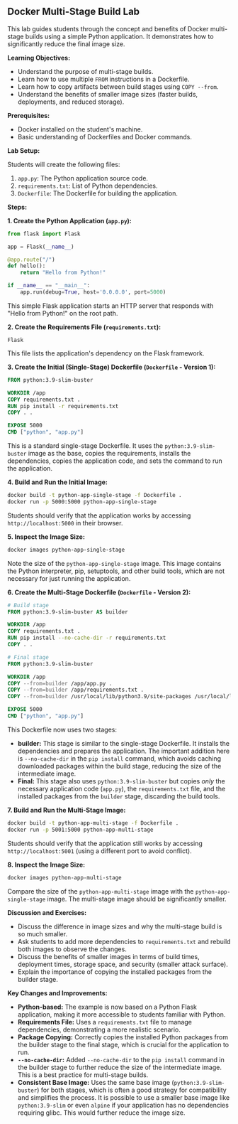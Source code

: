 ## Docker Multi-Stage Build Lab 

This lab guides students through the concept and benefits of Docker multi-stage builds using a simple Python application. It demonstrates how to significantly reduce the final image size.

**Learning Objectives:**

*   Understand the purpose of multi-stage builds.
*   Learn how to use multiple `FROM` instructions in a Dockerfile.
*   Learn how to copy artifacts between build stages using `COPY --from`.
*   Understand the benefits of smaller image sizes (faster builds, deployments, and reduced storage).

**Prerequisites:**

*   Docker installed on the student's machine.
*   Basic understanding of Dockerfiles and Docker commands.

**Lab Setup:**

Students will create the following files:

1.  `app.py`: The Python application source code.
2.  `requirements.txt`: List of Python dependencies.
3.  `Dockerfile`: The Dockerfile for building the application.

**Steps:**

**1. Create the Python Application (`app.py`):**

```python
from flask import Flask

app = Flask(__name__)

@app.route("/")
def hello():
    return "Hello from Python!"

if __name__ == "__main__":
    app.run(debug=True, host='0.0.0.0', port=5000)
```

This simple Flask application starts an HTTP server that responds with "Hello from Python!" on the root path.

**2. Create the Requirements File (`requirements.txt`):**

```
Flask
```

This file lists the application's dependency on the Flask framework.

**3. Create the Initial (Single-Stage) Dockerfile (`Dockerfile` - Version 1):**

```dockerfile
FROM python:3.9-slim-buster

WORKDIR /app
COPY requirements.txt .
RUN pip install -r requirements.txt
COPY . .

EXPOSE 5000
CMD ["python", "app.py"]
```

This is a standard single-stage Dockerfile. It uses the `python:3.9-slim-buster` image as the base, copies the requirements, installs the dependencies, copies the application code, and sets the command to run the application.

**4. Build and Run the Initial Image:**

```bash
docker build -t python-app-single-stage -f Dockerfile .
docker run -p 5000:5000 python-app-single-stage
```

Students should verify that the application works by accessing `http://localhost:5000` in their browser.

**5. Inspect the Image Size:**

```bash
docker images python-app-single-stage
```

Note the size of the `python-app-single-stage` image. This image contains the Python interpreter, pip, setuptools, and other build tools, which are not necessary for just running the application.

**6. Create the Multi-Stage Dockerfile (`Dockerfile` - Version 2):**

```dockerfile
# Build stage
FROM python:3.9-slim-buster AS builder

WORKDIR /app
COPY requirements.txt .
RUN pip install --no-cache-dir -r requirements.txt
COPY . .

# Final stage
FROM python:3.9-slim-buster

WORKDIR /app
COPY --from=builder /app/app.py .
COPY --from=builder /app/requirements.txt .
COPY --from=builder /usr/local/lib/python3.9/site-packages /usr/local/lib/python3.9/site-packages

EXPOSE 5000
CMD ["python", "app.py"]
```

This Dockerfile now uses two stages:

*   **builder:** This stage is similar to the single-stage Dockerfile. It installs the dependencies and prepares the application. The important addition here is `--no-cache-dir` in the `pip install` command, which avoids caching downloaded packages within the build stage, reducing the size of the intermediate image.
*   **Final:** This stage also uses `python:3.9-slim-buster` but copies *only* the necessary application code (`app.py`), the `requirements.txt` file, and the installed packages from the `builder` stage, discarding the build tools.

**7. Build and Run the Multi-Stage Image:**

```bash
docker build -t python-app-multi-stage -f Dockerfile .
docker run -p 5001:5000 python-app-multi-stage
```

Students should verify that the application still works by accessing `http://localhost:5001` (using a different port to avoid conflict).

**8. Inspect the Image Size:**

```bash
docker images python-app-multi-stage
```

Compare the size of the `python-app-multi-stage` image with the `python-app-single-stage` image. The multi-stage image should be significantly smaller.

**Discussion and Exercises:**

*   Discuss the difference in image sizes and why the multi-stage build is so much smaller.
*   Ask students to add more dependencies to `requirements.txt` and rebuild both images to observe the changes.
*   Discuss the benefits of smaller images in terms of build times, deployment times, storage space, and security (smaller attack surface).
*   Explain the importance of copying the installed packages from the builder stage.

**Key Changes and Improvements:**

*   **Python-based:** The example is now based on a Python Flask application, making it more accessible to students familiar with Python.
*   **Requirements File:** Uses a `requirements.txt` file to manage dependencies, demonstrating a more realistic scenario.
*   **Package Copying:** Correctly copies the installed Python packages from the builder stage to the final stage, which is crucial for the application to run.
*   **`--no-cache-dir`:** Added `--no-cache-dir` to the `pip install` command in the builder stage to further reduce the size of the intermediate image. This is a best practice for multi-stage builds.
*   **Consistent Base Image:** Uses the same base image (`python:3.9-slim-buster`) for both stages, which is often a good strategy for compatibility and simplifies the process. It is possible to use a smaller base image like `python:3.9-slim` or even `alpine` if your application has no dependencies requiring glibc. This would further reduce the image size.

